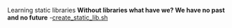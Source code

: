 Learning static libraries
**Without libraries what have we? We have no past and no future**
  -[create_static_lib.sh](https://github.com/waswanigel/alx-low_level_programming/blob/main/0x09-static_libraries/create_static_lib.sh)
